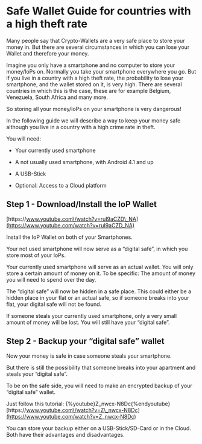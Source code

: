 # Safe Wallet Guide for countries with a high theft rate

Many people say that Crypto-Wallets are a very safe place to store your money in. But there are several circumstances in which you can lose your Wallet and therefore your money.

Imagine you only have a smartphone and no computer to store your money\/IoPs on. Normally you take your smartphone everywhere you go. But if you live in a country with a high theft rate, the probability to lose your smartphone, and the wallet stored on it, is very high. There are several countries in which this is the case, these are for example Belgium, Venezuela, South Africa and many more.

So storing all your money\/IoPs on your smartphone is very dangerous!

In the following guide we will describe a way to keep your money safe although you live in a country with a high crime rate in theft.

You will need:

* Your currently used smartphone

* A not usually used smartphone, with Android 4.1 and up

* A USB-Stick

* Optional: Access to a Cloud platform


## Step 1 - Download\/Install the IoP Wallet

[https:\/\/www.youtube.com\/watch?v=ruI9aCZD\_NA](https://www.youtube.com/watch?v=ruI9aCZD_NA)

Install the IoP Wallet on both of your Smartphones.

Your not used smartphone will now serve as a “digital safe”, in which you store most of your IoPs.

Your currently used smartphone will serve as an actual wallet. You will only store a certain amount of money on it. To be specific: The amount of money you will need to spend over the day.

The “digital safe” will now be hidden in a safe place. This could either be a hidden place in your flat or an actual safe, so if someone breaks into your flat, your digital safe will not be found.

If someone steals your currently used smartphone, only a very small amount of money will be lost. You will still have your “digital safe”.

## Step 2 - Backup your “digital safe” wallet

Now your money is safe in case someone steals your smartphone.

But there is still the possibility that someone breaks into your apartment and steals your “digital safe”.

To be on the safe side, you will need to make an encrypted backup of your “digital safe” wallet.

Just follow this tutorial:
{%youtube}Z\_nwcx-N8Dc{%endyoutube}
[https:\/\/www.youtube.com\/watch?v=Z\_nwcx-N8Dc](https://www.youtube.com/watch?v=Z_nwcx-N8Dc)

You can store your backup either on a USB-Stick\/SD-Card or in the Cloud. Both have their advantages and disadvantages.

